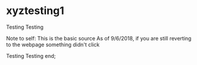 # xyztesting1

Testing Testing

Note to self:
This is the basic source 
As of 9/6/2018, if you are still reverting to the webpage something didn't click

Testing Testing end;
